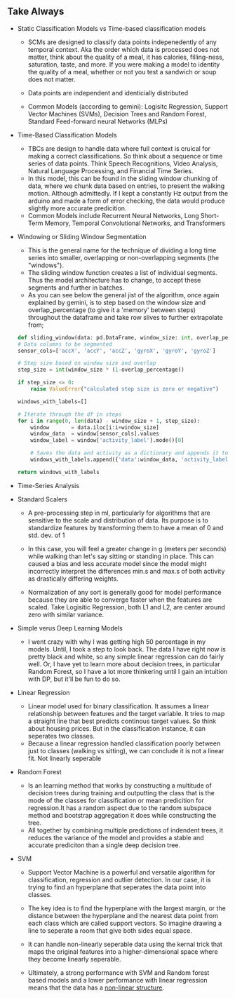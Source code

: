 ## Take Always
- Static Classification Models vs Time-based classification models
    - SCMs are designed to classify data points indepenedently of any temporal context. Aka the order which data is processed does not matter, think about the quality of a meal, it has calories, filling-ness, saturation, taste, and more. If you were making a model to identity the quality of a meal, whether or not you test a sandwich or soup does not matter. 

    - Data points are independent and identicially distributed
    - Common Models (according to gemini): Logisitc Regression, Support Vector Machines (SVMs), Decision Trees and Random Forest, Standard Feed-forward neural Networks (MLPs)

- Time-Based Classification Models 
    - TBCs are design to handle data where full context is cruical for making a correct classifications. So think about a sequence or time series of data points. Think Speech Recognitions, Video Analysis, Natural Language Processing, and Financial Time Series. 
    - In this model, this can be found in the sliding window chunking of data, where we chunk data based on entries, to present the walking motion. Although admittedly. If I kept a constantly Hz output from the arduino and made a form of error checking, the data would produce slightly more accurate predicition. 
    - Common Models include Recurrent Neural Networks, Long Short-Term Memory, Temporal Convolutional Networks, and Transformers

- Windowing or Sliding Window Segmentation
    - This is the general name for the technique of dividing a long time series into smaller, overlapping or non-overlapping segments (the "windows").
    - The sliding window function creates a list of individual segments. Thus the model architecture has to change, to accept these segments and further in batches. 
    - As you can see below the general jist of the algorithm, once again explained by gemini, is to step based on the window size and overlap_percentage (to give it a 'memory' between steps) throughout the dataframe and take row slives to further extrapolate from;
    ```python
    def sliding_window(data: pd.DataFrame, window_size: int, overlap_percentage: float):
    # Data columns to be segmented
    sensor_cols=['accX', 'accY', 'accZ', 'gyroX', 'gyroY', 'gyroZ']

    # Step size based on window size and overlap
    step_size = int(window_size * (1-overlap_percentage))

    if step_size <= 0:
        raise ValueError("calculated step size is zero or negative")
    
    windows_with_labels=[]

    # Iterate through the df in steps
    for i in range(0, len(data) - window_size + 1, step_size):
        window       = data.iloc[i:i+window_size]
        window_data  = window[sensor_cols].values
        window_label = window['activity_label'].mode()[0]

        # Saves the data and activity as a dictionary and appends it to the list
        windows_with_labels.append({'data':window_data, 'activity_label': window_label})

    return windows_with_labels
    ```
- Time-Series Analysis

- Standard Scalers 
    - A pre-processing step in ml, particularly for algorithms that are sensitive to the scale and distribution of data. Its purpose is to standardize features by transforming them to have a mean of 0 and std. dev. of 1

    - In this case, you will feel a greater change in g (meters per seconds) while walking than let's say sitting or standing in place. This can  caused a bias and less accurate model since the model might incorrectly interpret the differences min.s and max.s of both activity as drastically differing weights. 

    - Normalization of any sort is generally good for model performance because they are able to converge faster when the features are scaled. Take Logisitic Regression, both L1 and L2, are center around zero with similar variance. 

- Simple verus Deep Learning Models
    - I went crazy with why I was getting high 50 percentage in my models. Until, I took a step to look back. The data I have right now is pretty black and white, so any simple linear regression can do fairly well. Or, I have yet to learn more about decision trees, in particular Random Forest, so I have a lot more thinkering until I gain an intuition with DP, but it'll be fun to do so.

- Linear Regression
    - Linear model used for binary classification. It assumes a linear relationship between features and the target variable. It tries to map a straight line that best predicts continous target values. So think about housing prices. But in the classification instance, it can seperates two classes. 
    - Because a linear regression handled classification poorly between just to classes (walking vs sitting), we can conclude it is not a linear fit. Not linearly seperable

- Random Forest
    - Is an learning method that works by constructing a multitude of decision trees during training and outputting the class that is the mode of the classes for classification or mean predicition for regression.It has a random aspect due to the random subspace method and bootstrap aggregation it does while constructing the tree. 
    - All together by combining multiple predictions of indendent trees, it reduces the variance of the model and provides a stable and accurate prediciton than a single deep decision tree. 

- SVM
    - Support Vector Machine is a powerful and versatile algorithm for classification, regression and outlier detection. In our case, it is trying to find an hyperplane that seperates the data point into classes. 
    - The key idea is to find the hyperplane with the largest margin, or the distance between the hyperplane and the nearest data point from each class which are called support vectors. So imagine drawing a line to seperate a room that give both sides equal space. 
    - It can handle non-linearly seperable data using the kernal trick that maps the original features into a higher-dimensional space where they become linearly seperable. 

    - Ultimately, a strong performance with SVM and Random forest based models and a lower performance with linear regression means that the data has a <u>non-linear structure</u>.